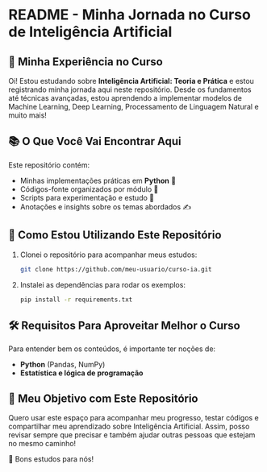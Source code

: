 # README - Minha Jornada no Curso de Inteligência Artificial

## 📢 Minha Experiência no Curso

Oi! Estou estudando sobre **Inteligência Artificial: Teoria e Prática** e estou registrando minha jornada aqui neste repositório. Desde os fundamentos até técnicas avançadas, estou aprendendo a implementar modelos de Machine Learning, Deep Learning, Processamento de Linguagem Natural e muito mais!

## 📚 O Que Você Vai Encontrar Aqui
Este repositório contém:
- Minhas implementações práticas em **Python** 📌
- Códigos-fonte organizados por módulo 📂
- Scripts para experimentação e estudo 📝
- Anotações e insights sobre os temas abordados ✍️

## 🚀 Como Estou Utilizando Este Repositório
1. Clonei o repositório para acompanhar meus estudos:
   ```bash
   git clone https://github.com/meu-usuario/curso-ia.git
   ```
2. Instalei as dependências para rodar os exemplos:
   ```bash
   pip install -r requirements.txt
   ```

## 🛠 Requisitos Para Aproveitar Melhor o Curso
Para entender bem os conteúdos, é importante ter noções de:
- **Python** (Pandas, NumPy)
- **Estatística e lógica de programação**

## 🎯 Meu Objetivo com Este Repositório
Quero usar este espaço para acompanhar meu progresso, testar códigos e compartilhar meu aprendizado sobre Inteligência Artificial. Assim, posso revisar sempre que precisar e também ajudar outras pessoas que estejam no mesmo caminho!

🚀 Bons estudos para nós!
